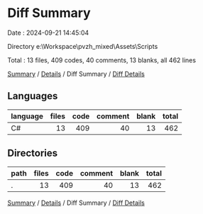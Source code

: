 # Diff Summary

Date : 2024-09-21 14:45:04

Directory e:\\Workspace\\pvzh_mixed\\Assets\\Scripts

Total : 13 files,  409 codes, 40 comments, 13 blanks, all 462 lines

[Summary](results.md) / [Details](details.md) / Diff Summary / [Diff Details](diff-details.md)

## Languages
| language | files | code | comment | blank | total |
| :--- | ---: | ---: | ---: | ---: | ---: |
| C# | 13 | 409 | 40 | 13 | 462 |

## Directories
| path | files | code | comment | blank | total |
| :--- | ---: | ---: | ---: | ---: | ---: |
| . | 13 | 409 | 40 | 13 | 462 |

[Summary](results.md) / [Details](details.md) / Diff Summary / [Diff Details](diff-details.md)